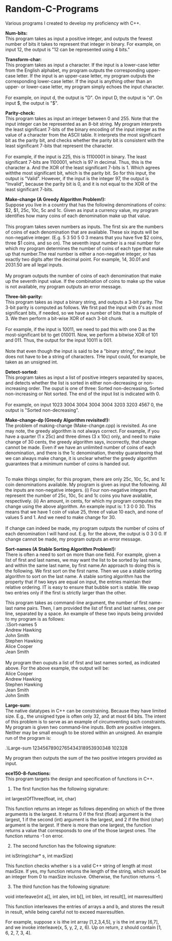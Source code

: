 # Random-C-Programs
Various programs I created to develop my proficiency with C++.

<b>Num-bits: </b><br>
This program takes as input a positive integer, and outputs the fewest number of bits it takes to represent that integer in binary. For example, on input 12, the output is "12 can be represented using 4 bits."<br>

<b>Transform-char:</b><br>
This program takes as input a character. If the input is a lower-case letter from the English alphabet, my program outputs the corresponding upper-case letter. If the input is an upper-case letter, my program outputs the corresponding lower-case letter. If the input is anything other than an upper- or lower-case letter, my program simply echoes the input character.<br><br>
For example, on input d, the output is "D". On input D, the output is "d". On input $, the output is "$".<br>

<b>Parity-check:</b><br>
This program takes as input an integer between 0 and 255. Note that the input integer can be represented as an 8-bit string. My program interprets the least significant 7-bits of the binary encoding of the input integer as the value of a character from the ASCII table. It interprets the most significant bit as the parity bit, and checks whether the parity bit is consistent with the least significant 7-bits that represent the character.<br><br>
For example, if the input is 225, this is 11100001 in binary. The least significant 7-bits are 1100001, which is 97 in decimal. Thus, this is the character a. And the XOR of the least significant 7-bits is 1. Which agrees withthe most significant bit, which is the parity bit. So for this input, the output is "Valid". However, if the input is the integer 97, the output is "Invalid", because the parity bit is 0, and it is not equal to the XOR of the least significant 7-bits.<br>

<b>Make-change (A Greedy Algorithm Problem!):</b><br>
Suppose you live in a country that has the following denominations of coins: $2, $1, 25c, 10c, 5c and 1c. Given as input a currency value, my program identifies how many coins of each denomination make up that value.<br><br>
This program takes seven numbers as inputs. The first six are the numbers of coins of each denomination that are available. These six inputs will be non-negative integer. (E.g. 5 3 50 5 0 3 means that you have five $2 coins, three $1 coins, and so on). The seventh input number is a real number for which my program determines the number of coins of each type that make up that number.The real number is either a non-negative integer, or has exactly two digits after the decimal point. For example, 14, 30.01 and 2031.50 are all legal inputs.<br><br>
My program outputs the number of coins of each denomination that make up the seventh input value. If the combination of coins to make up the value is not available, my program outputs an error message.<br>

<b>Three-bit-parity:</b><br>
This program takes as input a binary string, and outputs a 3-bit parity. The 3-bit parity is computed as follows. We first pad the input with 0's as most significant bits, if needed, so we have a number of bits that is a multiple of 3. We then perform a bit-wise XOR of each 3-bit chunk. <br><br>
For example, if the input is 10011, we need to pad this with one 0 as the most-significant bit to get 010011. Now, we perform a bitwise XOR of 101 and 011. Thus, the output for the input 10011 is 001.<br><br>
Note that even though the input is said to be a "binary string", the input does not have to be a string of characters. THe input could, for example, be taken as an unsigned int. <br>

<b>Detect-sorted:</b><br>
This program takes as input a list of positive integers separated by spaces, and detects whether the list is sorted in either non-decreasing or non-increasing order. The ouput is one of three: Sorted non-decreasing, Sorted non-increasing or Not sorted. The end of the input list is indicated with 0. <br><br>
For example, on input 1023 3004 3004 3004 3004 3203 3203 4567 0, the output is "Sorted non-decreasing".<br>

<b>Make-change-dp (Greedy Algorithm revisited!):</b><br>
The problem of making-change (Make-change.cpp) is revisited. As one may note, the greedy algorithm is not always correct. For example, if you have a quarter (1 x 25c) and three dimes (3 x 10c) only, and need to make change of 30 cents, the greedy algorithm says, incorrectly, that change cannot be made. Even if we have an unlimited number of coins of each denomination, and there is the 1c denomination, thereby guaranteeing that we can always make change, it is unclear whether the greedy algorithm guarantees that a minimum number of coins is handed out.<br><br>

To make things simpler, for this program, there are only 25c, 10c, 5c, and 1c coin denominations available. My program is given as input the following. All the inputs are non-negative integers. (i) Four non-negative integers that represent the number of 25c, 10c, 5c and 1c coins you have available, respectively. (ii) An amount, in cents, for which my program computes the change using the above algorithm.
An example input is: 1 3 0 0 30. This means that we have 1 coin of value 25, three of value 10 each, and none of values 5 and 1. And we need to make change for 30.<br><br>
If change can indeed be made, my program outputs the number of coins of each denomination I will hand out. E.g. for the above, the output is 0 3 0 0. If change cannot be made, my program outputs an error message.<br>

<b>Sort-names (A Stable Sorting Algorithm Problem!):</b><br>
There is often a need to sort on more than one field. For example, given a list of first and last names, we may want the list to be sorted by last name, and within the same last name, by first name.An approach to doing this is the following. We first sort on the first name. Then we use a stable sorting algorithm to sort on the last name. A stable sorting algorithm has the property that if two keys are equal on input, the entries maintain their relative ordering. IT is easy to ensure that bubble sort is stable. We swap two entries only if the first is strictly larger than the other.<br>

This program takes as command-line argument, the number of first name-last name pairs. Then, I am provided the list of first and last names, one per line, separated by a space. An example of these two inputs being provided to my program is as follows:<br>
.\Sort-names 5<br>
Andrew Hawking<br>
John Smith<br>
Stephen Hawking<br>
Alice Cooper<br>
Jean Smith<br>
<br>
My program then ouputs a list of first and last names sorted, as indicated above. For the above example, the output will be:<br>
Alice Cooper<br>
Andrew Hawking<br>
Stephen Hawking<br>
Jean Smith<br>
John Smith<br>

<b>Large-sum:</b><br>
The native datatypes in C++ can be constraining. Because they have limited size. E.g., the unsigned type is often only 32, and at most 64 bits. The intent of this problem is to serve as an example of circumventing such constraints. <br>
My program is given two command-line inputs. Both are positive integers. Neither may be small enough to be stored within an unsigned. An example run of the program is:<br>

.\Large-sum 12345678902765434318953930348 102328<br>

My program then outputs the sum of the two positive integers provided as input.<br>

<b>ece150-8-functions:</b><br>
This program targets the design and specification of functions in C++.<br>

1. The first function has the following signature: <br>

int largestOfThree(float, int, char)<br>

This function returns an integer as follows depending on which of the three arguments is the largest. It returns 0 if the first (float) argument is the largest, 1 if the second (int) argument is the largest, and 2 if the third (char) argument is the largest. If there is more than one largest, the function returns a value that corresponsds to one of the those largest ones. The function returns -1 on error.<br>

2. The second function has the following signature: <br>

int isString(char* s, int maxSize)<br>

This function checks whether s is a valid C++ string of length at most maxSize. If yes, my function returns the length of the string, which would be an integer from 0 to maxSize inclusive. Otherwise, the function returns -1.<br>

3. The third function has the following signature: <br>

void interleave(int a[], int alen, int b[], int blen, int result[], int maxresultlen)<br>

This function interleaves the entries of arrays a and b, and stores the result in result, while being careful not to exceed maxresultlen.<br> 

For example, suppose x is ithe int array [1,2,3,4,5], y is the int array [6,7], and we invoke interleave(x, 5, y, 2, z, 6). Up on return, z should contain [1, 6, 2, 7, 3, 4].<br>









